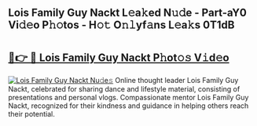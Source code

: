 ## Lois Family Guy Nackt L𝚎a𝚔ed N𝚞𝚍e - Part-aY0 Vi𝚍𝚎o P𝚑𝚘tos - H𝚘𝚝 O𝚗𝚕yf𝚊ns L𝚎a𝚔s 0T1dB

# <h2><a href="http://kf6st4b.oniu.top/?m=Lois+Family+Guy+Nackt">🔗👉 🔴 Lois Family Guy Nackt P𝚑ot𝚘𝚜 V𝚒d𝚎o</a></h2>

[![Lois Family Guy Nackt Nu𝚍e𝚜](https://i.imgur.com/0qMVB7G.gif)](http://kf6st4b.oniu.top/?m=Lois+Family+Guy+Nackt)
Online thought leader Lois Family Guy Nackt, celebrated for sharing dance and lifestyle material, consisting of presentations and personal vlogs. Compassionate mentor Lois Family Guy Nackt, recognized for their kindness and guidance in helping others reach their potential.  
